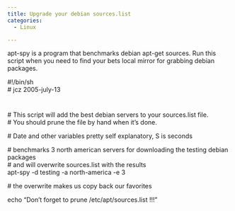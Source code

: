```yaml
---
title: Upgrade your debian sources.list
categories:
  - Linux

---
```

apt-spy is a program that benchmarks debian apt-get sources. Run this  
script when you need to find your bets local mirror for grabbing debian  
packages.

#!/bin/sh  
\# jcz 2005-july-13  
#  
\# This script will add the best debian servers to your sources.list file.  
\# You should prune the file by hand when it&#8217;s done.

\# Date and other variables pretty self explanatory, S is seconds  


\# benchmarks 3 north american servers for downloading the testing debian packages  
\# and will overwrite sources.list with the results  
apt-spy -d testing -a north-america -e 3

\# the overwrite makes us copy back our favorites  

echo &#8220;Don&#8217;t forget to prune /etc/apt/sources.list !!!&#8221;